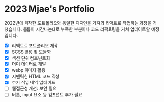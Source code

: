 # 2023 Mjae's Portfolio

2022년에 제작한 포트폴리오와 동일한 디자인을 가져와 리액트로 작업하는 과정을 거쳤습니다. 틈틈이 시간나는대로 부족한 부분이나 코드 리팩토링을 거쳐 업데이트할 예정입니다.

- [x] 리액트로 포트폴리오 제작
- [x] SCSS 활용 및 모듈화
- [x] 섹션 단위 컴포넌트화
- [x] 더미 데이터로 개발
- [x] webp 이미지 활용
- [x] 시맨틱한 HTML 코드 작성
- [x] 추가 작업 내역 업데이트
- [ ] 웹접근성 개선: 보안 필요
- [ ] 버튼, input 요소 등 컴포넌트 추가 필요
